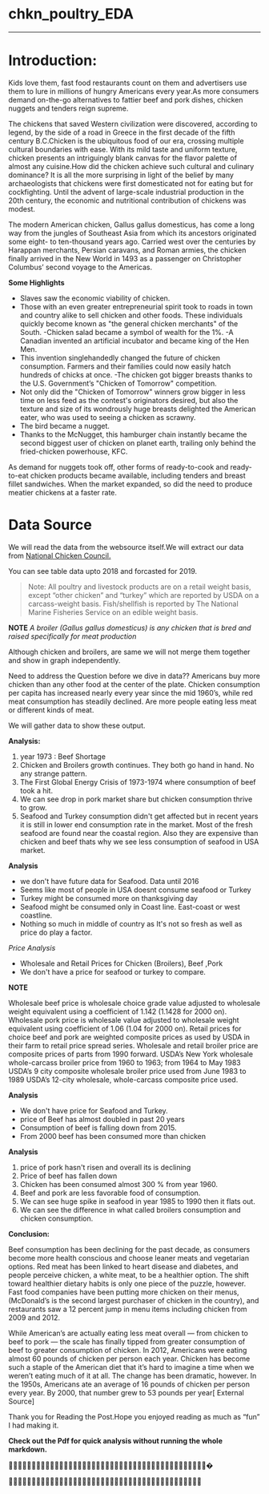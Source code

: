 # chkn_poultry_EDA
---

# **Introduction**:

Kids love them, fast food restaurants count on them and advertisers use them to lure in millions of hungry Americans every year.As more consumers demand on-the-go alternatives to fattier beef and pork dishes, chicken nuggets and tenders reign supreme.

The chickens that saved Western civilization were discovered, according to legend, by the side of a road in Greece in the first decade of the fifth century B.C.Chicken is the ubiquitous food of our era, crossing multiple cultural boundaries with ease. With its mild taste and uniform texture, chicken presents an intriguingly blank canvas for the flavor palette of almost any cuisine.How did the chicken achieve such cultural and culinary dominance? It is all the more surprising in light of the belief by many archaeologists that chickens were first domesticated not for eating but for cockfighting. Until the advent of large-scale industrial production in the 20th century, the economic and nutritional contribution of chickens was modest.

The modern American chicken, Gallus gallus domesticus, has come a long way from the jungles of Southeast Asia from which its ancestors originated some eight- to ten-thousand years ago. Carried west over the centuries by Harappan merchants, Persian caravans, and Roman armies, the chicken finally arrived in the New World in 1493 as a passenger on Christopher Columbus’ second voyage to the Americas.

**Some Highlights**

- Slaves saw the economic viability of chicken.
- Those with an even greater entrepreneurial spirit took to roads in town and country alike to sell chicken and other foods. These individuals quickly become known as "the general chicken merchants" of the South.
-Chicken salad became a symbol of wealth for the 1%.
-A Canadian invented an artificial incubator and became king of the Hen Men.
- This invention singlehandedly changed the future of chicken consumption. Farmers and their families could now easily hatch hundreds of chicks at once.
-The chicken got bigger breasts thanks to the U.S. Government’s "Chicken of Tomorrow" competition. 
- Not only did the "Chicken of Tomorrow" winners grow bigger in less time on less feed as the contest's originators desired, but also the texture and size of its wondrously huge breasts delighted the American eater, who was used to seeing a chicken as scrawny.
- The bird became a nugget.
- Thanks to the McNugget, this hamburger chain instantly became the second biggest user of chicken on planet earth, trailing only behind the fried-chicken powerhouse, KFC.

As demand for nuggets took off, other forms of ready-to-cook and ready-to-eat chicken products became available, including tenders and breast fillet sandwiches. When the market expanded, so did the need to produce meatier chickens at a faster rate.


# **Data Source**
We will read the data from the websource itself.We will extract our data from [National Chicken Council.]("http://www.nationalchickencouncil.org/about-the-industry/statistics/per-capita-consumption-of-poultry-and-livestock-1965-to-estimated-2018-in-pounds/")

You can see table data upto 2018 and forcasted for 2019.
>Note: All poultry and livestock products are on a retail weight basis, except “other chicken” and “turkey” which are reported by USDA on a carcass-weight basis.
Fish/shellfish is reported by The National Marine Fisheries Service on an edible weight basis.

**NOTE**
*A broiler (Gallus gallus domesticus) is any chicken that is bred and raised specifically for meat production*

Although chicken and broilers, are same we will not merge them together and show in graph independently.

Need to address the Question before we dive in data??
Americans buy more chicken than any other food at the center of the plate. Chicken consumption per capita has increased nearly every year since the mid 1960’s, while red meat consumption has steadily declined. Are more people eating less meat or different kinds of meat. 

We will gather data to show these output.

 **Analysis:**

1. year 1973 : Beef Shortage
2. Chicken and Broilers growth continues. They both go hand in hand. No any strange pattern.
3. The First Global Energy Crisis of 1973-1974 where consumption of beef took a hit.
4. We can see drop in pork market share  but chicken consumption thrive to grow.
5. Seafood and Turkey consumption didn't get affected but in recent years it is still in lower end consumption rate in the market. Most of the fresh seafood are found near the coastal region. Also they are expensive than chicken and beef thats why we see less consumption of seafood in USA market. 


**Analysis**

* we don't have future data for Seafood. Data until 2016
* Seems like most of people in USA doesnt consume seafood or Turkey
* Turkey might be consumed more on thanksgiving day 
* Seafood might be consumed only in Coast line. East-coast or west coastline. 
* Nothing so much in middle of country as It's not so fresh as well as price do play a factor.

*Price Analysis*
- Wholesale and Retail Prices for Chicken (Broilers), Beef ,Pork
- We don't have a price for seafood or turkey to compare.

**NOTE**

Wholesale beef price is wholesale choice grade value adjusted to wholesale weight equivalent using a coefficient of 1.142 (1.1428 for 2000 on). Wholesale pork price is wholesale value adjusted to wholesale weight equivalent using coefficient of 1.06 (1.04 for 2000 on). Retail prices for choice beef and pork are weighted composite prices as used by USDA in their farm to retail price spread series. Wholesale and retail broiler price are composite prices of parts from 1990 forward. USDA’s New York wholesale whole-carcass broiler price from 1960 to 1963; from 1964 to May 1983 USDA’s 9 city composite wholesale broiler price used from June 1983 to 1989 USDA’s 12-city wholesale, whole-carcass composite price used.

               
 **Analysis**
- We don't have price for Seafood and Turkey.
- price of Beef has almost doubled in past 20 years
- Consumption of beef is falling down from 2015.
- From 2000 beef has been consumed more than chicken

**Analysis**

1. price of pork hasn't risen and overall its is declining
2. Price of beef has fallen down
3. Chicken has been consumed almost 300 %  from year 1960.
4. Beef and pork are less favorable food of consumption.
5. We can see huge spike in seafood in year 1985 to 1990 then it flats out.
6. We can see the difference in what called broilers consumption and chicken consumption.


**Conclusion:**

Beef consumption has been declining for the past decade, as consumers become more health conscious and choose leaner meats and vegetarian options. Red meat has been linked to heart disease and diabetes, and people perceive chicken, a white meat, to be a healthier option.  The shift toward healthier dietary habits is only one piece of the puzzle, however.
Fast food companies have been putting more chicken on their menus, (McDonald’s is the second largest purchaser of chicken in the country), and restaurants saw a 12 percent jump in menu items including chicken from 2009 and 2012.

While American’s are actually eating less meat overall — from chicken to beef to pork — the scale has finally tipped from greater consumption of beef to greater consumption of chicken. In 2012, Americans were eating almost 60 pounds of chicken per person each year.  Chicken has become such a staple of the American diet that it’s hard to imagine a time when we weren’t eating much of it at all. The change has been dramatic, however. In the 1950s, Americans ate an average of 16 pounds of chicken per person every year. By 2000, that number grew to 53 pounds per year[ External Source]


Thank you for Reading the Post.Hope you enjoyed reading as much as “fun” I had making it.

   **Check out the Pdf for quick analysis without running the whole markdown.**

🙏🙏🙏🙏🙏🙏🙏🙏🙏🙏🙏🙏🙏🙏🙏🙏🙏🙏🙏🙏🙏🙏🙏🙏🙏🙏🙏🙏🙏🙏🙏🙏🙏🙏🙏🙏🙏🙏🙏🙏🙏🙏🙏�

🙏🙏🙏🙏🙏🙏🙏🙏🙏🙏🙏🙏🙏🙏🙏🙏🙏🙏🙏🙏🙏🙏🙏🙏🙏🙏🙏🙏🙏🙏🙏🙏🙏🙏🙏🙏🙏🙏🙏🙏🙏🙏
